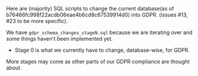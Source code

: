 Here are (majority) SQL scripts to change the current database(as of b76466fc998f22acdb06eae4b6cd8c67539914d0)
into GDPR. (issues #13, #23 to be more specific).

We have `gdpr_schema_changes_stageN.sql` because we are iterating over and some things haven't been implemented yet.

 - Stage 0 is what we currently have to change, database-wise, for GDPR.

More stages may come as other parts of our GDPR compliance are thought about.
